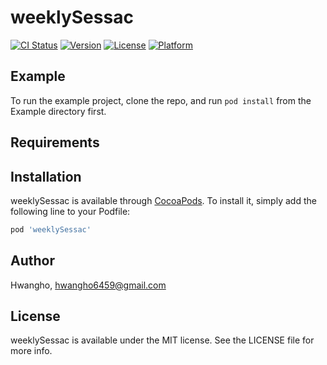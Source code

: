 # weeklySessac

[![CI Status](https://img.shields.io/travis/Hwangho/weeklySessac.svg?style=flat)](https://travis-ci.org/Hwangho/weeklySessac)
[![Version](https://img.shields.io/cocoapods/v/weeklySessac.svg?style=flat)](https://cocoapods.org/pods/weeklySessac)
[![License](https://img.shields.io/cocoapods/l/weeklySessac.svg?style=flat)](https://cocoapods.org/pods/weeklySessac)
[![Platform](https://img.shields.io/cocoapods/p/weeklySessac.svg?style=flat)](https://cocoapods.org/pods/weeklySessac)

## Example

To run the example project, clone the repo, and run `pod install` from the Example directory first.

## Requirements

## Installation

weeklySessac is available through [CocoaPods](https://cocoapods.org). To install
it, simply add the following line to your Podfile:

```ruby
pod 'weeklySessac'
```

## Author

Hwangho, hwangho6459@gmail.com

## License

weeklySessac is available under the MIT license. See the LICENSE file for more info.
